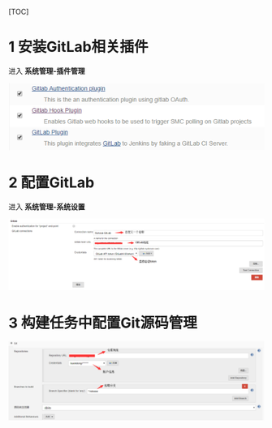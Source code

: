 [TOC]



# 1 安装GitLab相关插件

进入 **系统管理-插件管理** 

![img](./resources/3.1.png)



# 2 配置GitLab

进入 **系统管理-系统设置**

![img](./resources/3.2.png)



# 3 构建任务中配置Git源码管理

![img](./resources/3.3.png)